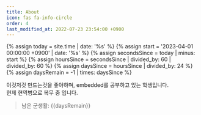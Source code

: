 ```yaml
---
title: About
icon: fas fa-info-circle
order: 4
last_modified_at: 2022-07-23 23:54:00 +0900
---
```

{%   assign today = site.time | date: '%s'      %}
{%   assign start = '2023-04-01 00:00:00 +0900' | date: '%s'  %}
{%   assign secondsSince = today | minus: start     %}
{%   assign hoursSince = secondsSince | divided_by: 60 | divided_by: 60     %}
{%   assign daysSince = hoursSince | divided_by: 24  %}
{%   assign daysRemain = -1 | times: daysSince  %}

이것저것 만드는것을 좋아하며, embedded를 공부하고 있는 학생입니다.  
현제 현역병으로 복무 중 입니다.
> 남은 군생활: {{daysRemain}}